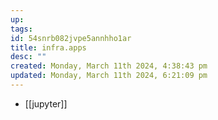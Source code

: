 ```yaml
---
up: 
tags: 
id: 54snrb082jvpe5annhho1ar
title: infra.apps
desc: ""
created: Monday, March 11th 2024, 4:38:43 pm
updated: Monday, March 11th 2024, 6:21:09 pm
---
```

- [[jupyter]]